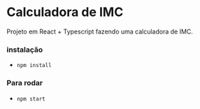 # Calculadora de IMC

Projeto em React + Typescript 
fazendo uma  calculadora de IMC.


### instalação
 - `npm install`


### Para rodar
 - `npm start`
